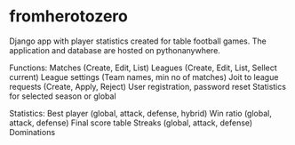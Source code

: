 # fromherotozero
Django app with player statistics created for table football games. The application and database are hosted on pythonanywhere.

Functions:
Matches (Create, Edit, List)
Leagues (Create, Edit, List, Sellect current)
League settings (Team names, min no of matches)
Joit to league requests (Create, Apply, Reject)
User registration, password reset
Statistics for selected season or global

Statistics:
Best player (global, attack, defense, hybrid)
Win ratio (global, attack, defense)
Final score table
Streaks (global, attack, defense)
Dominations
